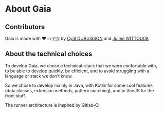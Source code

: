 # About Gaia

## Contributors

Gaia is made with ❤️ in  🇫🇷 by [Cyril DUBUISSON](https://github.com/cdubuisson) and [Julien WITTOUCK](https://github.com/juwit)

## About the technical choices

To develop Gaia, we chose a technical-stack that we were confortable with, to be able to develop quickly, be efficient, and to avoid struggling with a language or stack we don't know.

So we chose to develop mainly in Java, with Kotlin for some cool features (data classes, extension methods, pattern matching), and in VueJS for the front stuff.

The runner architecture is inspired by Gitlab-CI.